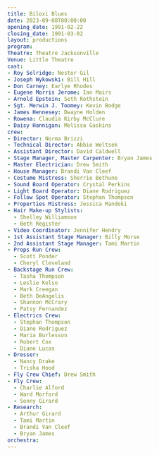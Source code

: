 ```yaml
---
title: Biloxi Blues
date: 2023-09-08T00:00:00
opening_date: 1991-02-22
closing_date: 1991-03-02
layout: productions
program:
Theatre: Theatre Jacksonville
Venue: Little Theatre
cast:
- Roy Selridge: Nestor Gil
- Joseph Wykowski: Bill Hill
- Don Carney: Earlye Rhodes
- Eugene Morris Jerome: Ian Mairs
- Arnold Epstein: Seth Rothstein
- Sgt. Merwin J. Toomey: Kevin Bodge
- James Hennesey: Dwayne Holden
- Rowena: Claudia Kirby McClure
- Daisy Hannigan: Melissa Gaskins
crew:
- Director: Norma Brizzi
- Technical Director: Abbie Weltsek
- Assistant Director: David Caldwell
- Stage Manager, Master Carpenter: Bryan James
- Master Electrician: Drew Smith
- House Manager: Brandi Van Cleef
- Costume Mistress: Sherrie Bethune
- Sound Board Operator: Crystal Perkins
- Light Board Operator: Diane Rodriguez
- Follow Spot Operator: Stephan Thompson
- Properties Mistress: Jessica Mandoki
- Hair Make-up Stylists:
  - Shelley Williamson
  - Beth Register
- Video Coordinator: Jennifer Hendry
- 1st Assistant Stage Manager: Billy Morse
- 2nd Assistant Stage Manager: Tami Martin
- Props Run Crew:
  - Scott Ponder
  - Cheryl Cleveland
- Backstage Run Crew:
  - Tasha Thompson
  - Leslie Kelso
  - Mark Creegan
  - Beth DeAngelis
  - Shannon McCrary
  - Patsy Fernandez
- Electrics Crew:
  - Stephan Thompson
  - Diane Rodriguez
  - Maria Burlesson
  - Robert Cox
  - Diane Lucas
- Dresser:
  - Nancy Drake
  - Trisha Hood
- Fly Crew Chief: Drew Smith
- Fly Crew:
  - Charlie Alford
  - Ward Morford
  - Sonny Girard
- Research:
  - Arthur Girard
  - Tami Martin
  - Brandi Van Cleef
  - Bryan James
orchestra:
---
```

